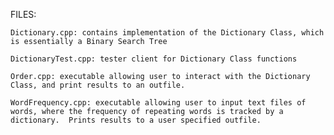 FILES:

    Dictionary.cpp: contains implementation of the Dictionary Class, which is essentially a Binary Search Tree
    
    DictionaryTest.cpp: tester client for Dictionary Class functions
  
    Order.cpp: executable allowing user to interact with the Dictionary Class, and print results to an outfile.
  
    WordFrequency.cpp: executable allowing user to input text files of words, where the frequency of repeating words is tracked by a dictionary.  Prints results to a user specified outfile.
